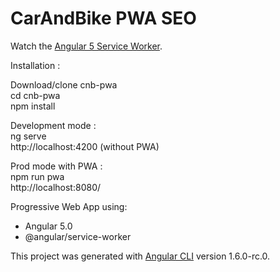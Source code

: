 # CarAndBike PWA SEO

Watch the [Angular 5 Service Worker](https://angularfirebase.com/lessons/hnpwa-angular-5-progressive-web-app-service-worker-tutorial/). 

Installation :

Download/clone cnb-pwa  
cd cnb-pwa  
npm install  

Development mode :  
ng serve  
http://localhost:4200  (without PWA)  

Prod mode with PWA :  
npm run pwa  
http://localhost:8080/  

Progressive Web App using: 

- Angular 5.0 
- @angular/service-worker 

This project was generated with [Angular CLI](https://github.com/angular/angular-cli) version 1.6.0-rc.0.
